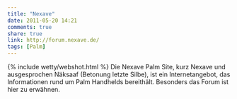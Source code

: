 ```yaml
---
title: "Nexave"
date: 2011-05-20 14:21
comments: true
share: true
link: http://forum.nexave.de/
tags: [Palm]
---
```

{% include wetty/webshot.html %} Die Nexave Palm Site, kurz Nexave und ausgesprochen Näksaaf (Betonung letzte Silbe), ist ein Internetangebot, das Informationen rund um Palm Handhelds bereithält. Besonders das Forum ist hier zu erwähnen.
